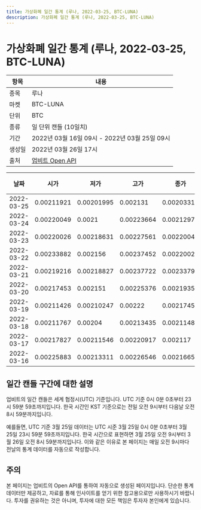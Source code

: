 ```yaml
---
title: 가상화폐 일간 통계 (루나, 2022-03-25, BTC-LUNA)
description: 가상화폐 일간 통계 (루나, 2022-03-25, BTC-LUNA)
---
```


가상화폐 일간 통계 (루나, 2022-03-25, BTC-LUNA)
===

|항목|내용|
|--|--|
|종목|루나|
|마켓|BTC-LUNA|
|단위|BTC|
|종류|일 단위 캔들 (10일치)|
|기간|2022년 03월 16일 09시 - 2022년 03월 25일 09시|
|생성일|2022년 03월 26일 17시|
|출처|[업비트 Open API](https://docs.upbit.com)|


|날짜|시가|저가|고가|종가|비고|
|--|--|--|--|--|--|
|2022-03-25|0.00211921|0.00201995|0.002131|0.00203312|    |
|2022-03-24|0.00220049|0.0021|0.00223664|0.00212971|    |
|2022-03-23|0.00220026|0.00218631|0.00227561|0.00220049|    |
|2022-03-22|0.00233882|0.002156|0.00237452|0.00220027|    |
|2022-03-21|0.00219216|0.00218827|0.00237722|0.00233798|    |
|2022-03-20|0.00217453|0.002151|0.00225376|0.00219351|    |
|2022-03-19|0.00211426|0.00210247|0.00222|0.00217453|    |
|2022-03-18|0.00211767|0.00204|0.00213435|0.00211486|    |
|2022-03-17|0.00217827|0.00211546|0.00220917|0.002117|    |
|2022-03-16|0.00225883|0.00213311|0.00226546|0.00216659|    |


일간 캔들 구간에 대한 설명
---


업비트의 일간 캔들은 세계 협정시(UTC) 기준입니다. 
UTC 기준 0시 0분 0초부터 23시 59분 59초까지입니다. 
한국 시간인 KST 기준으로는 전일 오전 9시부터 다음날 오전 8시 59분까지입니다. 


예를들면, UTC 기준 3월 25일 데이터는 UTC 시준 3월 25일 0시 0분 0초부터 3월 25일 23시 59분 59초까지입니다. 
한국 시간으로 표현하면 3월 25일 오전 9시부터 3월 26일 오전 8시 59분까지입니다. 
이와 같은 이유로 본 페이지는 매일 오전 9시마다 전날의 통계 데이터를 자동으로 작성합니다. 


주의
---


본 페이지는 업비트의 Open API를 통하여 자동으로 생성된 페이지입니다. 
단순한 통계 데이터만 제공하고, 자료를 통해 인사이트를 얻기 위한 참고용으로만 사용하시기 바랍니다. 
투자를 권유하는 것은 아니며, 투자에 대한 모든 책임은 투자자 본인에게 있습니다. 
